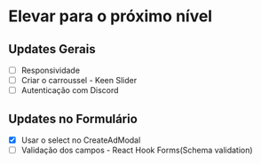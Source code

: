 # Elevar para o próximo nível

## Updates Gerais
  - [ ] Responsividade
  - [ ] Criar o carroussel - Keen Slider
  - [ ] Autenticação com Discord

## Updates no Formulário
  - [X] Usar o select no CreateAdModal
  - [ ] Validação dos campos - React Hook Forms(Schema validation)